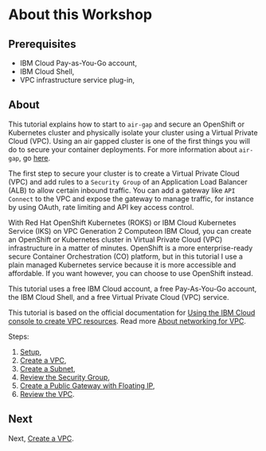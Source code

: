 # About this Workshop

## Prerequisites

* IBM Cloud Pay-as-You-Go account,
* IBM Cloud Shell,
* VPC infrastructure service plug-in,

## About

This tutorial explains how to start to `air-gap` and secure an OpenShift or Kubernetes cluster and physically isolate your cluster using a Virtual Private Cloud (VPC). Using an air gapped cluster is one of the first things you will do to secure your container deployments. For more information about `air-gap`, go [here](airgap.md).

The first step to secure your cluster is to create a Virtual Private Cloud (VPC) and add rules to a `Security Group` of an Application Load Balancer (ALB) to allow certain inbound traffic. You can add a gateway like `API Connect` to the VPC and expose the gateway to manage traffic, for instance by using OAuth, rate limiting and API key access control.

With Red Hat OpenShift Kubernetes (ROKS) or IBM Cloud Kubernetes Service (IKS) on VPC Generation 2 Computeon IBM Cloud, you can create an OpenShift or Kubernetes cluster in Virtual Private Cloud (VPC) infrastructure in a matter of minutes. OpenShift is a more enterprise-ready secure Container Orchestration (CO) platform, but in this tutorial I use a plain managed Kubernetes service because it is more accessible and affordable. If you want however, you can choose to use OpenShift instead.

This tutorial uses a free IBM Cloud account, a free Pay-As-You-Go account, the IBM Cloud Shell, and a free Virtual Private Cloud (VPC) service.

This tutorial is based on the official documentation for [Using the IBM Cloud console to create VPC resources](https://cloud.ibm.com/docs/vpc?topic=vpc-creating-a-vpc-using-the-ibm-cloud-console). Read more [About networking for VPC](https://cloud.ibm.com/docs/vpc?topic=vpc-about-networking-for-vpc).

Steps:

1. [Setup](0_setup.md),
1. [Create a VPC](1_create_vpc.md),
1. [Create a Subnet](3_create_subnet.md),
1. [Review the Security Group](4_review_security_group.md),
1. [Create a Public Gateway with Floating IP](5_create_public_gateway.md),
1. [Review the VPC](6_review_vpc.md).

## Next

Next, [Create a VPC](2_create_vpc.md).
